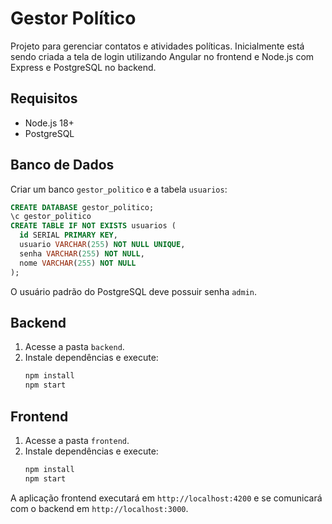 # Gestor Político

Projeto para gerenciar contatos e atividades políticas. Inicialmente está sendo criada a tela de login utilizando Angular no frontend e Node.js com Express e PostgreSQL no backend.

## Requisitos
- Node.js 18+
- PostgreSQL

## Banco de Dados
Criar um banco `gestor_politico` e a tabela `usuarios`:

```sql
CREATE DATABASE gestor_politico;
\c gestor_politico
CREATE TABLE IF NOT EXISTS usuarios (
  id SERIAL PRIMARY KEY,
  usuario VARCHAR(255) NOT NULL UNIQUE,
  senha VARCHAR(255) NOT NULL,
  nome VARCHAR(255) NOT NULL
);
```

O usuário padrão do PostgreSQL deve possuir senha `admin`.

## Backend
1. Acesse a pasta `backend`.
2. Instale dependências e execute:
   ```bash
   npm install
   npm start
   ```

## Frontend
1. Acesse a pasta `frontend`.
2. Instale dependências e execute:
   ```bash
   npm install
   npm start
   ```

A aplicação frontend executará em `http://localhost:4200` e se comunicará com o backend em `http://localhost:3000`.
